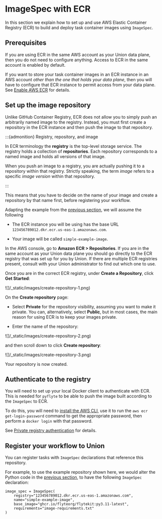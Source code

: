# ImageSpec with ECR

In this section we explain how to set up and use AWS Elastic Container Registry (ECR) to build and deploy task container images using `ImageSpec`.

## Prerequisites

If you are using ECR in the same AWS account as your Union data plane, then you do not need to configure anything. Access to ECR in the same account is enabled by default.

If you want to store your task container images in an ECR instance in an AWS account _other than the one that holds your data plane_, then you will have to configure that ECR instance to permit access from your data plane. See [Enable AWS ECR](../../../integrations/enabling-aws-resources/enabling-aws-ecr) for details.

## Set up the image repository

Unlike GitHub Container Registry, ECR does not allow you to simply push an arbitrarily named image to the registry. Instead, you must first create a repository in the ECR instance and then push the image to that repository.

:::{admonition} Registry, repository, and image

In ECR terminology the **registry** is the top-level storage service. The registry holds a collection of **repositories**. Each repository corresponds to a named image and holds all versions of that image.

When you push an image to a registry, you are actually pushing it to a repository within that registry. Strictly speaking, the term *image* refers to a specific *image version* within that repository.

:::


This means that you have to decide on the name of your image and create a repository by that name first, before registering your workflow.

Adapting the example from the [previous section](./index.md), we will assume the following

* The ECR instance you will be using has the base URL `123456789012.dkr.ecr.us-eas-1.amazonaws.com`.

* Your image will be called `simple-example-image`.

In the AWS console, go to **Amazon ECR > Repositories**. If you are in the same account as your Union data plane you should go directly to the ECR registry that was set up for you by Union. If there are multiple ECR registries present, consult with your Union administrator to find out which one to use.

Once you are in the correct ECR registry, under **Create a Repository**, click **Get Started**:

![]/_static/images/create-repository-1.png)

On the **Create repository** page:

* Select **Private** for the repository visibility, assuming you want to make it private. You can, alternatively, select **Public**, but in most cases, the main reason for using ECR is to keep your images private.

* Enter the name of the repository:

![]/_static/images/create-repository-2.png)

and then scroll down to click **Create repository**:

![]/_static/images/create-repository-3.png)

Your repository is now created.

## Authenticate to the registry

You will need to set up your local Docker client to authenticate with ECR. This is needed for `pyflyte` to be able to push the image built according to the `ImageSpec` to ECR.

To do this, you will need to [install the AWS CLI](https://docs.aws.amazon.com/cli/latest/userguide/getting-started-install.html), use it to run the `aws ecr get-login-password` command to get the appropriate password, then perform a `docker login` with that password.

See [Private registry authentication](https://docs.aws.amazon.com/AmazonECR/latest/userguide/registry_auth.html) for details.

## Register your workflow to Union

You can register tasks with `ImageSpec` declarations that reference this repository.

For example, to use the example repository shown here, we would alter the Python code in the [previous section](./index.md), to have the following `ImageSpec` declaration:

```{code-block} python
image_spec = ImageSpec(
    registry="123456789012.dkr.ecr.us-eas-1.amazonaws.com",
    name="simple-example-image",
    base_image="ghcr.io/flyteorg/flytekit:py3.11-latest",
    requirements="image-requirements.txt"
)
```

